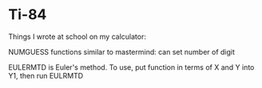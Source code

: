 # Ti-84
Things I wrote at school on my calculator:

NUMGUESS functions similar to mastermind: can set number of digit

EULERMTD is Euler's method. To use, put function in terms of X and Y into Y1, then run EULRMTD
